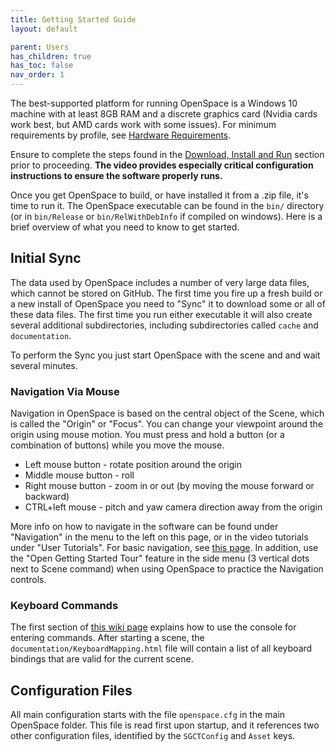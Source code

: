 ```yaml
---
title: Getting Started Guide
layout: default

parent: Users
has_children: true
has_toc: false
nav_order: 1
---
```


The best-supported platform for running OpenSpace is a Windows 10 machine with at least 8GB RAM and a discrete graphics card (Nvidia cards work best, but AMD cards work with some issues). For minimum requirements by profile, see [Hardware Requirements](/docs/users/getting-started/hardware-requirements.html).

Ensure to complete the steps found in the [Download, Install and Run](http://wiki.openspaceproject.com/docs/tutorials/users/downloadinstall.html) section prior to proceeding. **The video provides especially critical configuration instructions to ensure the software properly runs.**

Once you get OpenSpace to build, or have installed it from a .zip file, it's time to run it. The OpenSpace executable can be found in the `bin/` directory (or in `bin/Release` or `bin/RelWithDebInfo` if compiled on windows).
Here is a brief overview of what you need to know to get started.

## Initial Sync
The data used by OpenSpace includes a number of very large data files, which cannot be stored on GitHub.  The first time you fire up a fresh build or a new install of OpenSpace you need to "Sync" it to download some or all of these data files.  The first time you run either executable it will also create several additional subdirectories, including subdirectories called `cache` and `documentation`.

To perform the Sync you just start OpenSpace with the scene and and wait several minutes.

### Navigation Via Mouse
Navigation in OpenSpace is based on the central object of the Scene, which is called the "Origin" or "Focus".  You can change your viewpoint around the origin using mouse motion. You must press and hold a button (or a combination of buttons) while you move the mouse.
- Left mouse button - rotate position around the origin
- Middle mouse button - roll
- Right mouse button - zoom in or out (by moving the mouse forward or backward)
- CTRL+left mouse - pitch and yaw camera direction away from the origin

More info on how to navigate in the software can be found under "Navigation" in the menu to the left on this page, or in the video tutorials under "User Tutorials". For basic navigation, see [this page](/docs/users/navigation/basic-navigation.html). In addition, use the "Open Getting Started Tour" feature in the side menu (3 vertical dots next to Scene command) when using OpenSpace to practice the Navigation controls.

### Keyboard Commands
The first section of [this wiki page](../commandline) explains how to use the console for entering commands. After starting a scene, the `documentation/KeyboardMapping.html` file will contain a list of all keyboard bindings that are valid for the current scene.

## Configuration Files
All main configuration starts with the file `openspace.cfg` in the main  OpenSpace folder.  This file is read first upon startup, and it references two other configuration files, identified by the `SGCTConfig` and `Asset` keys.
